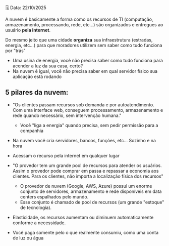 🗓️ Data: 22/10/2025

A nuvem é basicamente a forma como os recursos de TI (computação, armazenamento, processando, rede, etc...) são organizados e entregues ao usuário **pela internet**.

Do mesmo jeito que uma cidade **organiza** sua infraestrutura (estradas, energia, etc...) para que moradores utilizem sem saber como tudo funciona por "trás"

- Uma usina de energia, você não precisa saber como tudo funciona para acender a luz da sua casa, certo? 
- Na nuvem é igual, você não precisa saber em qual servidor físico sua aplicação está rodando

## 5 pilares da nuvem:

- "Os clientes passam recursos sob demanda e por autoatendimento. Com uma interface web, conseguem processamento, armazenamento e rede quando necessário, sem intervenção humana."
	- Você "liga a energia" quando precisa, sem pedir permissão para a companhia
- Na nuvem você cria servidores, bancos, funções, etc... Sozinho e na hora

- Acessam o recurso pela internet em qualquer lugar

- "O provedor tem um grande pool de recursos para atender os usuários. Assim o provedor pode comprar em passa e repassar a economia aos clientes. Para os clientes, não importa a localização física dos recursos"
	- O provedor de nuvem (Google, AWS, Azure) possui um enorme conjunto de servidores, armazenamento e rede disponíveis em data centers espalhados pelo mundo.
	- Esse conjunto é chamado de pool de recursos (um grande "estoque" de tecnologia).

- Elasticidade, os recursos aumentam ou diminuem automaticamente conforme a necessidade.

- Você paga somente pelo o que realmente consumiu, como uma conta de luz ou água

